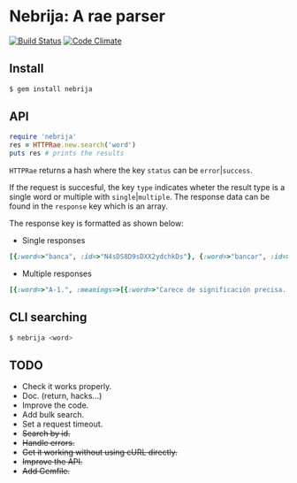 Nebrija: A rae parser
=====================


[![Build Status](https://travis-ci.org/javierhonduco/nebrija.svg?branch=master)](https://travis-ci.org/javierhonduco/nebrija)
[![Code Climate](https://img.shields.io/codeclimate/github/javierhonduco/nebrija.svg)](https://codeclimate.com/github/javierhonduco/nebrija)


Install
-------

```bash
$ gem install nebrija
```

API
---
```ruby
require 'nebrija'
res = HTTPRae.new.search('word')
puts res # prints the results
```

`HTTPRae` returns a hash where the key `status` can be `error`|`success`.

If the request is succesful, the key `type` indicates wheter the result type is a single word or multiple  with `single`|`multiple`.
The response data can be found in the `response` key which is an array.

The response key is formatted as shown below:
* Single responses
```ruby
[{:word=>"banca", :id=>"N4sDS8D9sDXX2ydchkDs"}, {:word=>"bancar", :id=>"MHpGWYJ6YDXX2bw9Ghwm"}, {:word=>"bance", :id=>"dkcRaDoJTDXX2mbtZ21J"}, {:word=>"banco", :id=>"E0yO6yORQDXX2M4zQtJ3"}]
```
* Multiple responses
```ruby
[{:word=>"A-1.", :meanings=>[{:word=>"Carece de significación precisa. Amatar. Asustar. Avenar.", :meta=>"pref."}]}, {:word=>"A1.", :meanings=>[{:word=>"Primera letra del abecedario español y del orden latino internacional, que representa un fonema vocálico abierto y central.", :meta=>"f."}, {:word=>"Signo de la proposición universal afirmativa.", :meta=>"Fil."}]}, {:word=>"~ por ~ y b por b.", :meanings=>[{:word=>"punto por punto.", :meta=>"adv."}]}, {:word=>"A-2.", :meanings=>[{:word=>"Denota privación o negación. Acromático. Ateísmo. Ante vocal toma la forma an-. Anestesia. Anorexia.", :meta=>"pref."}]}]
```
CLI searching
---------
```bash
$ nebrija <word>
```

TODO
----
* Check it works properly.
* Doc. (return, hacks...)
* Improve the code.
* Add bulk search.
* Set a request timeout.
* ~~Search by id.~~
* ~~Handle errors.~~
* ~~Get it working without using cURL directly.~~
* ~~Improve the API.~~
* ~~Add Gemfile.~~
